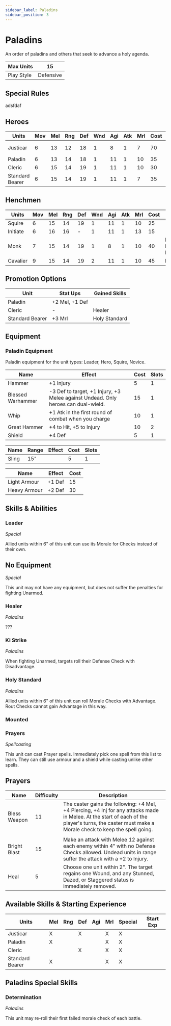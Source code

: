 ```yaml
---
sidebar_label: Paladins
sidebar_position: 3
---
```

# Paladins
An order of paladins and others that seek to advance a holy agenda.

<!--
Gold Spendable: 1225
-->

| Max Units | 15 |
| ---- | ---- |
| Play Style | Defensive |

## Special Rules

adsfdaf
## Heroes
| Units           | Mov | Mel | Rng | Def | Wnd | Agi | Atk | Mrl | Cost | Abilities                   | Cap |
| --------------- | --- | --- | --- | --- | --- | --- | --- | --- | ---- | --------------------------- | --- |
| Justicar        | 6   | 13  | 12  | 18  | 1   | 8   | 1   | 7   | 70   | Leader, [Prayers](#prayers) | 1   |
| Paladin         | 6   | 13  | 14  | 18  | 1   | 11  | 1   | 10  | 35   |                             | -   |
| Cleric          | 6   | 15  | 14  | 19  | 1   | 11  | 1   | 10  | 30   | Healer                      | 1   |
| Standard Bearer | 6   | 15  | 14  | 19  | 1   | 11  | 1   | 7   | 35   | Holy Standard               | 1   |


## Henchmen
| Units    | Mov | Mel | Rng | Def | Wnd | Agi | Atk | Mrl | Cost | Abilities               | Cap |
| -------- | --- | --- | --- | --- | --- | --- | --- | --- | ---- | ----------------------- | --- |
| Squire   | 6   | 15  | 14  | 19  | 1   | 11  | 1   | 10  | 25   |                         | -   |
| Initiate | 6   | 16  | 16  | -   | 1   | 11  | 1   | 13  | 15   |                         | -   |
| Monk     | 7   | 15  | 14  | 19  | 1   | 8   | 1   | 10  | 40   | Ki Strike, No Equipment | 3   |
| Cavalier | 9   | 15  | 14  | 19  | 2   | 11  | 1   | 10  | 45   | Mounted                 | 3   |

## Promotion Options

| Unit            | Stat Ups       | Gained Skills |
| --------------- | -------------- | ------------- |
| Paladin         | +2 Mel, +1 Def |               |
| Cleric          | -              | Healer        |
| Standard Bearer | +3 Mrl         | Holy Standard |

## Equipment

### Paladin Equipment
Paladin equipment for the unit types: Leader, Hero, Squire, Novice.

| Name              | Effect                                                                            | Cost | Slots |
| ----------------- | --------------------------------------------------------------------------------- | ---- | ----- |
| Hammer            | +1 Injury                                                                         | 5    | 1     |
| Blessed Warhammer | -3 Def to target, +1 Injury, +3 Melee against Undead. Only heroes can dual-wield. | 15   | 1     |
| Whip              | +1 Atk in the first round of combat when you charge                               | 10   | 1     |
| Great Hammer      | +4 to Hit, +5 to Injury                                                           | 10   | 2     |
| Shield            | +4 Def                                                                            | 5    | 1     |

| Name | Range | Effect | Cost | Slots |
| ---- | ----- | ------ | ---- | ----- |
| Sling | 15" |  | 5 | 1 |

| Name | Effect | Cost |
| ---- | ------ | ---- |
| Light Armour | +1 Def | 15 |
| Heavy Armour | +2 Def | 30 |

## Skills & Abilities

### Leader
*Special*

Allied units within 6" of this unit can use its Morale for Checks instead of their own.

## No Equipment
*Special*

This unit may not have any equipment, but does not suffer the penalties for fighting Unarmed.

### Healer
*Paladins*

???
### Ki Strike
*Paladins*

When fighting Unarmed, targets roll their Defense Check with Disadvantage.

### Holy Standard
*Paladins*

Allied units within 6" of this unit can roll Morale Checks with Advantage. Rout Checks cannot gain Advantage in this way.

### Mounted

### Prayers
*Spellcasting*

This unit can cast Prayer spells. Immediately pick one spell from this list to learn. They can still use armour and a shield while casting unlike other spells.

## Prayers

| Name         | Difficulty | Description                                                                                                                                                                                         |
| ------------ | ---------- | --------------------------------------------------------------------------------------------------------------------------------------------------------------------------------------------------- |
| Bless Weapon | 11         | The caster gains the following: +4 Mel, +4 Piercing, +4 Inj for any attacks made in Melee. At the start of each of the player's turns, the caster must make a Morale check to keep the spell going. |
|              |            |                                                                                                                                                                                                     |
| Bright Blast | 15         | Make an attack with Melee 12 against each enemy within 4" with no Defense Checks allowed. Undead units in range suffer the attack with a +2 to Injury.                                              |
| Heal         | 5          | Choose one unit within 2". The target regains one Wound, and any Stunned, Dazed, or Staggered status is immediately removed.                                                                        |



## Available Skills & Starting Experience

| Units           | Mel | Rng | Def | Agi | Mrl | Special | Start Exp |
| --------------- | --- | --- | --- | --- | --- | ------- | --------- |
| Justicar        | X   |     | X   |     | X   | X       |           |
| Paladin         | X   |     |     |     | X   | X       |           |
| Cleric          |     |     | X   |     | X   | X       |           |
| Standard Bearer | X   |     |     |     | X   | X       |           |

## Paladins Special Skills

### Determination
*Paladins*

This unit may re-roll their first failed morale check of each battle.
